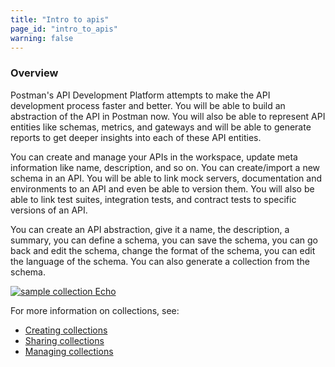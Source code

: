 ```yaml
---
title: "Intro to apis"
page_id: "intro_to_apis"
warning: false
---
```



### Overview

Postman's API Development Platform attempts to make the API development process faster and better. You will be able to build an abstraction of the API in Postman now. You will also be able to represent API entities like schemas, metrics, and gateways and will be able to generate reports to get deeper insights into each of these API entities. 

You can create and manage your APIs in the workspace, update meta information like name, description, and so on. You can create/import a new schema in an API. You will be able to link mock servers, documentation and environments to an API and even be able to version them. You will also be able to link test suites, integration tests, and contract tests to specific versions of an API.

You can create an API abstraction, give it a name, the description, a summary, you can define a schema, you can save the schema, you can go back and edit the schema, change the format of the schema, you can edit the language of the schema. You can also generate a collection from the schema.  





[![sample collection Echo](https://s3.amazonaws.com/postman-static-getpostman-com/postman-docs/WS-Collection_headers.png)](https://s3.amazonaws.com/postman-static-getpostman-com/postman-docs/WS-Collection_headers.png)



For more information on collections, see:

* [Creating collections](/docs/v6/postman/collections/creating_collections)
* [Sharing collections](/docs/v6/postman/collections/sharing_collections)
* [Managing collections](/docs/v6/postman/collections/managing_collections)
